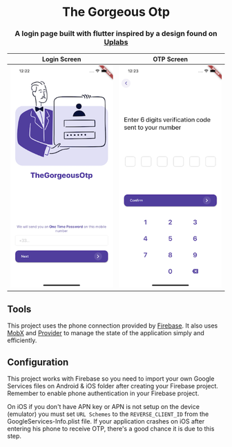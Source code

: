 
<h1 align="center">The Gorgeous Otp</h1>

<h3 align="center">
  A login page built with flutter inspired by a design found on 
  <a href="https://www.uplabs.com/posts/app-login-with-otp"> Uplabs</a>
</h3>

Login Screen        |  OTP Screen
:-------------------------:|:-------------------------:
![Screen 1](./github/screen1.png)  |   ![Screen 2](./github/screen2.png)

## Tools

This project uses the phone connection provided by [Firebase](https://pub.dev/packages/firebase_auth).
It also uses [MobX](https://pub.dev/packages/mobx) and [Provider](https://pub.dev/packages/provider) to manage the state of the application simply and efficiently. 

## Configuration

This project works with Firebase so you need to import your own Google Services files on Android & iOS folder after creating your Firebase project. Remember to enable phone authentication in your Firebase project.

On iOS if you don't have APN key or APN is not setup on the device (emulator) you must set `URL Schemes` to the `REVERSE_CLIENT_ID` from the GoogleServices-Info.plist file. If your application crashes on iOS after entering his phone to receive OTP, there's a good chance it is due to this step.
